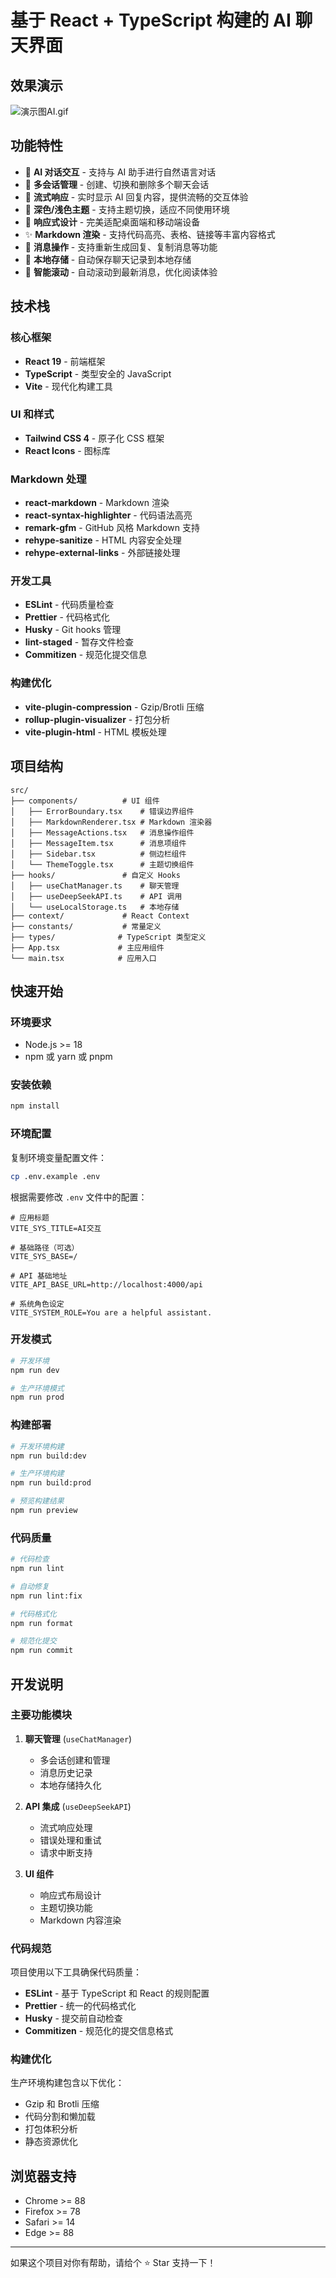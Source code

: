 # 基于 React + TypeScript 构建的 AI 聊天界面

## 效果演示

![演示图AI.gif](./demo/AI.gif)

## 功能特性

- 🤖 **AI 对话交互** - 支持与 AI 助手进行自然语言对话
- 💬 **多会话管理** - 创建、切换和删除多个聊天会话
- 🔄 **流式响应** - 实时显示 AI 回复内容，提供流畅的交互体验
- 🎨 **深色/浅色主题** - 支持主题切换，适应不同使用环境
- 📱 **响应式设计** - 完美适配桌面端和移动端设备
- ✨ **Markdown 渲染** - 支持代码高亮、表格、链接等丰富内容格式
- 🔧 **消息操作** - 支持重新生成回复、复制消息等功能
- 💾 **本地存储** - 自动保存聊天记录到本地存储
- 🎯 **智能滚动** - 自动滚动到最新消息，优化阅读体验

## 技术栈

### 核心框架

- **React 19** - 前端框架
- **TypeScript** - 类型安全的 JavaScript
- **Vite** - 现代化构建工具

### UI 和样式

- **Tailwind CSS 4** - 原子化 CSS 框架
- **React Icons** - 图标库

### Markdown 处理

- **react-markdown** - Markdown 渲染
- **react-syntax-highlighter** - 代码语法高亮
- **remark-gfm** - GitHub 风格 Markdown 支持
- **rehype-sanitize** - HTML 内容安全处理
- **rehype-external-links** - 外部链接处理

### 开发工具

- **ESLint** - 代码质量检查
- **Prettier** - 代码格式化
- **Husky** - Git hooks 管理
- **lint-staged** - 暂存文件检查
- **Commitizen** - 规范化提交信息

### 构建优化

- **vite-plugin-compression** - Gzip/Brotli 压缩
- **rollup-plugin-visualizer** - 打包分析
- **vite-plugin-html** - HTML 模板处理

## 项目结构

```
src/
├── components/          # UI 组件
│   ├── ErrorBoundary.tsx    # 错误边界组件
│   ├── MarkdownRenderer.tsx # Markdown 渲染器
│   ├── MessageActions.tsx   # 消息操作组件
│   ├── MessageItem.tsx      # 消息项组件
│   ├── Sidebar.tsx          # 侧边栏组件
│   └── ThemeToggle.tsx      # 主题切换组件
├── hooks/               # 自定义 Hooks
│   ├── useChatManager.ts    # 聊天管理
│   ├── useDeepSeekAPI.ts    # API 调用
│   └── useLocalStorage.ts   # 本地存储
├── context/             # React Context
├── constants/           # 常量定义
├── types/              # TypeScript 类型定义
├── App.tsx             # 主应用组件
└── main.tsx            # 应用入口
```

## 快速开始

### 环境要求

- Node.js >= 18
- npm 或 yarn 或 pnpm

### 安装依赖

```bash
npm install
```

### 环境配置

复制环境变量配置文件：

```bash
cp .env.example .env
```

根据需要修改 `.env` 文件中的配置：

```env
# 应用标题
VITE_SYS_TITLE=AI交互

# 基础路径（可选）
VITE_SYS_BASE=/

# API 基础地址
VITE_API_BASE_URL=http://localhost:4000/api

# 系统角色设定
VITE_SYSTEM_ROLE=You are a helpful assistant.
```

### 开发模式

```bash
# 开发环境
npm run dev

# 生产环境模式
npm run prod
```

### 构建部署

```bash
# 开发环境构建
npm run build:dev

# 生产环境构建
npm run build:prod

# 预览构建结果
npm run preview
```

### 代码质量

```bash
# 代码检查
npm run lint

# 自动修复
npm run lint:fix

# 代码格式化
npm run format

# 规范化提交
npm run commit
```

## 开发说明

### 主要功能模块

1. **聊天管理** (`useChatManager`)
   - 多会话创建和管理
   - 消息历史记录
   - 本地存储持久化

2. **API 集成** (`useDeepSeekAPI`)
   - 流式响应处理
   - 错误处理和重试
   - 请求中断支持

3. **UI 组件**
   - 响应式布局设计
   - 主题切换功能
   - Markdown 内容渲染

### 代码规范

项目使用以下工具确保代码质量：

- **ESLint** - 基于 TypeScript 和 React 的规则配置
- **Prettier** - 统一的代码格式化
- **Husky** - 提交前自动检查
- **Commitizen** - 规范化的提交信息格式

### 构建优化

生产环境构建包含以下优化：

- Gzip 和 Brotli 压缩
- 代码分割和懒加载
- 打包体积分析
- 静态资源优化

## 浏览器支持

- Chrome >= 88
- Firefox >= 78
- Safari >= 14
- Edge >= 88

---

如果这个项目对你有帮助，请给个 ⭐ Star 支持一下！
